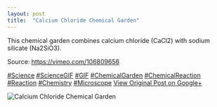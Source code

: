 ```yaml
---
layout: post
title:  "Calcium Chloride Chemical Garden"
---
```


This chemical garden combines calcium chloride (CaCl2) with sodium silicate (Na2SiO3).  
  
Source: <https://vimeo.com/106809656>  
  
[#Science](https://plus.google.com/s/%23Science/posts) [#ScienceGIF](https://plus.google.com/s/%23ScienceGIF/posts) [#GIF](https://plus.google.com/s/%23GIF/posts) [#ChemicalGarden](https://plus.google.com/s/%23ChemicalGarden/posts) [#ChemicalReaction](https://plus.google.com/s/%23ChemicalReaction/posts) [#Reaction](https://plus.google.com/s/%23Reaction/posts) [#Chemistry](https://plus.google.com/s/%23Chemistry/posts) [#Microscope](https://plus.google.com/s/%23Microscope/posts)
[View Original Post on Google+](https://plus.google.com/+ColinSullender/posts/GJJBWkt3DoM)

![Calcium Chloride Chemical Garden](/assets/img/2015-06-17-Calcium-Chloride-Chemical-Garden.gif)

